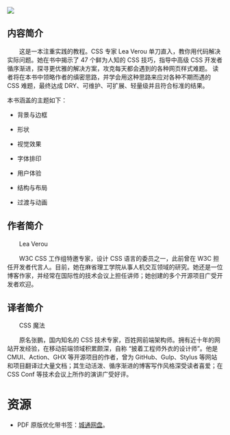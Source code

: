 ![](http://img3m0.ddimg.cn/40/30/23953090-1_u_23.jpg)

## 内容简介

　　这是一本注重实践的教程。CSS 专家 Lea Verou 单刀直入，教你用代码解决实际问题。她在书中揭示了 47 个鲜为人知的 CSS 技巧，指导中高级 CSS 开发者循序渐进，探寻更优雅的解决方案，攻克每天都会遇到的各种网页样式难题。
读者将在本书中领略作者的缜密思路，并学会用这种思路来应对各种不期而遇的 CSS 难题，最终达成 DRY、可维护、可扩展、轻量级并且符合标准的结果。

本书涵盖的主题如下：

* 背景与边框

* 形状

* 视觉效果

* 字体排印

* 用户体验

* 结构与布局

* 过渡与动画

## 作者简介

　　Lea Verou

　　W3C CSS 工作组特邀专家，设计 CSS 语言的委员之一，此前曾在 W3C 担任开发者代言人。目前，她在麻省理工学院从事人机交互领域的研究。她还是一位博客作家，并经常在国际性的技术会议上担任讲师；她创建的多个开源项目广受开发者欢迎。

## 译者简介

　　CSS 魔法

　　原名张鹏，国内知名的 CSS 技术专家，百姓网前端架构师。拥有近十年的网站开发经验，在移动前端领域积累颇深，自称 “披着工程师外衣的设计师”。他是 CMUI、Action、GHX 等开源项目的作者，曾为 GitHub、Gulp、Stylus 等网站和项目翻译过大量文档；其生动活泼、循序渐进的博客写作风格深受读者喜爱；在 CSS Conf 等技术会议上所作的演讲广受好评。

# 资源

* PDF 原版优化带书签：[城通网盘](https://u11215426.pipipan.com/fs/11215426-333965320)。

